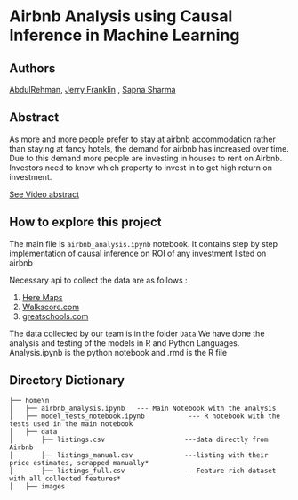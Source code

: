 

# Airbnb Analysis using Causal Inference in Machine Learning

## Authors
[AbdulRehman](https://www.linkedin.com/in/abdulrehman1997/), [Jerry Franklin](https://www.linkedin.com/in/jerry-adams-franklin/) ,  [Sapna Sharma](https://www.linkedin.com/in/sapnasharma22/)

## Abstract

As more and more people prefer to stay at airbnb accommodation rather than staying at fancy hotels, the demand for airbnb has increased over time. Due to this demand more people are investing in houses to rent on Airbnb. Investors need to know which property to invest in to get high return on investment.


[See Video abstract](https://youtu.be) 
  
  
## How to explore this project

The main file is  `airbnb_analysis.ipynb` notebook. It contains step by step implementation of causal inference on ROI of any investment listed on airbnb 

Necessary api to collect the data are as follows :
1. [Here Maps](https://developer.here.com/)
1. [Walkscore.com](https://www.walkscore.com/professional/walk-score-apis.php)
1. [greatschools.com](https://www.greatschools.org/api/request-api-key)

The data collected by our team is in the folder `Data`
We have done the analysis and testing of the models in R and Python Languages.
Analysis.ipynb is the python notebook and
   .rmd is the R file

## Directory Dictionary

```
├── home\n
│   ├── airbnb_analysis.ipynb   --- Main Notebook with the analysis
│   ├── model_tests_notebook.ipynb  		 --- R notebook with the tests used in the main notebook
│   ├── data
│       ├── listings.csv        			---data directly from Airbnb
│       ├── listings_manual.csv 			---listing with their price estimates, scrapped manually*
│       ├── listings_full.csv   			---Feature rich dataset with all collected features*
│   ├── images
```
